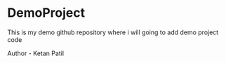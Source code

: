 # DemoProject
This is my demo github repository where i will going to add demo project code

Author - Ketan Patil
